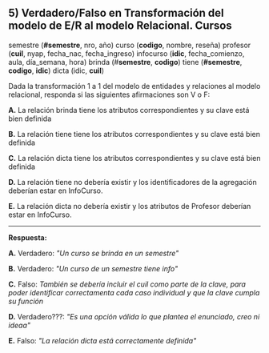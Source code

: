 ## 5) Verdadero/Falso en Transformación del modelo de E/R al modelo Relacional. Cursos

semestre (**#semestre**, nro, año)
curso (**codigo**, nombre, reseña)
profesor (**cuil**, nyap, fecha_nac, fecha_ingreso)
infocurso (**idic**, fecha_comienzo, aula, día_semana, hora)
brinda (#**semestre**, **codigo**)
tiene (**#semestre**, **codigo**, **idic**)
dicta (idic, **cuil**)

Dada la transformación 1 a 1 del modelo de entidades y relaciones al modelo relacional,
responda si las siguientes afirmaciones son V o F: 

**A.** La relación brinda tiene los atributos correspondientes y su clave está bien definida

**B.** La relación tiene tiene los atributos correspondientes y su clave está bien definida

**C.** La relación dicta tiene los atributos correspondientes y su clave está bien definida

**D.** La relación tiene no debería existir y los identificadores de la agregación deberían estar en InfoCurso. 

**E.** La relación dicta no debería existir y los atributos de Profesor deberían estar en InfoCurso. 

---

**Respuesta:**

**A.** Verdadero: *"Un curso se brinda en un semestre"*

**B.** Verdadero: *"Un curso de un semestre tiene info"*

**C.** Falso: *También se debería incluir el cuil como parte de la clave, para poder identificar correctamenta cada caso individual y que la clave cumpla su función*

**D.** Verdadero???: *"Es una opción válida lo que plantea el enunciado, creo ni ideaa"*

**E.** Falso: *"La relación dicta está correctamente definida"*
